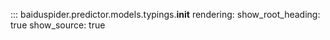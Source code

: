 ::: baiduspider.predictor.models.typings.__init__
    rendering:
      show_root_heading: true
      show_source: true